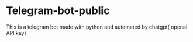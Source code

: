 # Telegram-bot-public
This is a telegram bot made with python and automated by chatgpt( openai API key)
